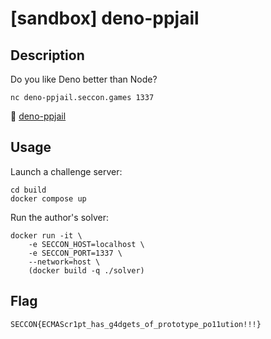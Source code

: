 # [sandbox] deno-ppjail

## Description

Do you like Deno better than Node?

```
nc deno-ppjail.seccon.games 1337
```

🦕 [deno-ppjail](files/deno-ppjail)

## Usage

Launch a challenge server:

```
cd build
docker compose up
```

Run the author's solver:

```
docker run -it \
    -e SECCON_HOST=localhost \
    -e SECCON_PORT=1337 \
    --network=host \
    (docker build -q ./solver)
```

## Flag

```
SECCON{ECMAScr1pt_has_g4dgets_of_prototype_po11ution!!!}
```
